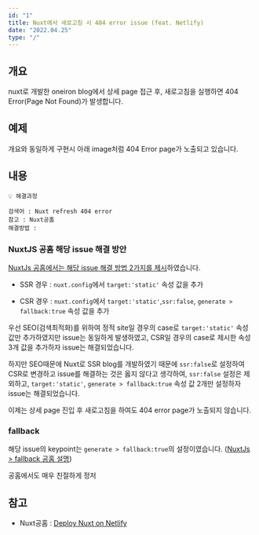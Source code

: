 ```yaml
---
id: "1"
title: Nuxt에서 새로고침 시 404 error issue (feat. Netlify)
date: "2022.04.25"
type: "/"
---
```


## 개요

nuxt로 개발한 oneiron blog에서 상세 page 접근 후, 새로고침을 실행하면 404 Error(Page Not Found)가 발생합니다.

## 예제

개요와 동일하게 구현시 아래 image처럼 404 Error page가 노출되고 있습니다.

## 내용

```
💡 해결과정

검색어 : Nuxt refresh 404 error
참고 : Nuxt공홈
해결방법 : 
```

### NuxtJS 공홈 해당 issue 해결 방안

[NuxtJs 공홈에서는 해당 issue 해결 방법 2가지를 제시](https://nuxtjs.org/deployments/netlify/#configure)하였습니다.

- SSR 경우 : `nuxt.config`에서 `target:'static'` 속성 값을 추가

- CSR 경우 : `nuxt.config`에서 `target:'static'`,`ssr:false`,  `generate > fallback:true` 속성 값을 추가

우선 SEO(검색최적화)를 위하여 정적 site일 경우의 case로 `target:'static'` 속성 값만 추가하였지만 issue는 동일하게 발생하였고,
CSR일 경우의 case로 제시한 속성 3개 값을 추가하자 issue는 해결되었습니다.

하지만 SEO때문에 Nuxt로 SSR blog를 개발하였기 때문에 `ssr:false`로 설정하여 CSR로 변경하고 issue를 해결하는 것은 옳지 않다고 생각하여, `ssr:false` 설정은 제외하고,
`target:'static'`, `generate > fallback:true` 속성 값 2개만 설정하자 issue는 해결되었습니다. 

이제는 상세 page 진입 후 새로고침을 하여도 404 error page가 노출되지 않습니다.

### fallback
해당 issue의 keypoint는 `generate > fallback:true`의 설정이였습니다. ([NuxtJs > fallback 공홈 설명](https://nuxtjs.org/docs/configuration-glossary/configuration-generate/#fallback))

공홈에서도 매우 친절하게 정저



## 참고

- Nuxt공홈 : [Deploy Nuxt on Netlify](https://nuxtjs.org/deployments/netlify/)